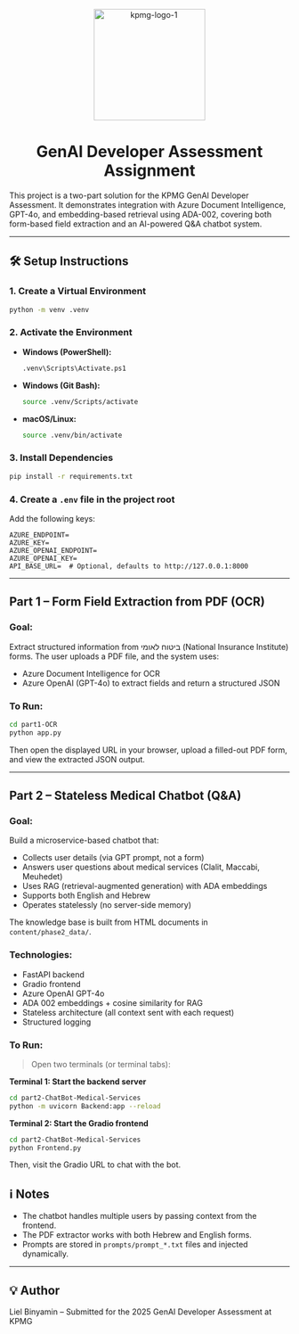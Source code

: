 <p align="center">
  <img src="https://github.com/user-attachments/assets/ed5b23ba-3e7e-46fd-a18c-8fcc520bee52" alt="kpmg-logo-1" width="200" />
</p>

<h1 align="center">GenAI Developer Assessment Assignment</h1>

This project is a two-part solution for the KPMG GenAI Developer Assessment. It demonstrates integration with Azure Document Intelligence, GPT-4o, and embedding-based retrieval using ADA-002, covering both form-based field extraction and an AI-powered Q\&A chatbot system.

---

## 🛠️ Setup Instructions

### 1. Create a Virtual Environment

```bash
python -m venv .venv
```

### 2. Activate the Environment

* **Windows (PowerShell):**

  ```bash
  .venv\Scripts\Activate.ps1
  ```

* **Windows (Git Bash):**

  ```bash
  source .venv/Scripts/activate
  ```

* **macOS/Linux:**

  ```bash
  source .venv/bin/activate
  ```

### 3. Install Dependencies

```bash
pip install -r requirements.txt
```

### 4. Create a `.env` file in the project root

Add the following keys:

```env
AZURE_ENDPOINT=
AZURE_KEY=
AZURE_OPENAI_ENDPOINT=
AZURE_OPENAI_KEY=
API_BASE_URL=  # Optional, defaults to http://127.0.0.1:8000
```

---

## Part 1 – Form Field Extraction from PDF (OCR)

### Goal:

Extract structured information from ביטוח לאומי (National Insurance Institute) forms. The user uploads a PDF file, and the system uses:

* Azure Document Intelligence for OCR
* Azure OpenAI (GPT-4o) to extract fields and return a structured JSON

### To Run:

```bash
cd part1-OCR
python app.py
```

Then open the displayed URL in your browser, upload a filled-out PDF form, and view the extracted JSON output.

---

## Part 2 – Stateless Medical Chatbot (Q\&A)

### Goal:

Build a microservice-based chatbot that:

* Collects user details (via GPT prompt, not a form)
* Answers user questions about medical services (Clalit, Maccabi, Meuhedet)
* Uses RAG (retrieval-augmented generation) with ADA embeddings
* Supports both English and Hebrew
* Operates statelessly (no server-side memory)

The knowledge base is built from HTML documents in `content/phase2_data/`.

### Technologies:

* FastAPI backend
* Gradio frontend
* Azure OpenAI GPT-4o
* ADA 002 embeddings + cosine similarity for RAG
* Stateless architecture (all context sent with each request)
* Structured logging

### To Run:

> Open two terminals (or terminal tabs):

**Terminal 1: Start the backend server**

```bash
cd part2-ChatBot-Medical-Services
python -m uvicorn Backend:app --reload
```

**Terminal 2: Start the Gradio frontend**

```bash
cd part2-ChatBot-Medical-Services
python Frontend.py
```

Then, visit the Gradio URL to chat with the bot.


## ℹ️ Notes

* The chatbot handles multiple users by passing context from the frontend.
* The PDF extractor works with both Hebrew and English forms.
* Prompts are stored in `prompts/prompt_*.txt` files and injected dynamically.

---

## 💡 Author

Liel Binyamin – Submitted for the 2025 GenAI Developer Assessment at KPMG
